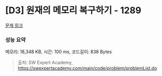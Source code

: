 # [D3] 원재의 메모리 복구하기 - 1289 

[문제 링크](https://swexpertacademy.com/main/code/problem/problemDetail.do?contestProbId=AV19AcoKI9sCFAZN) 

### 성능 요약

메모리: 18,348 KB, 시간: 100 ms, 코드길이: 838 Bytes



> 출처: SW Expert Academy, https://swexpertacademy.com/main/code/problem/problemList.do